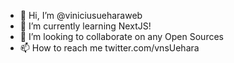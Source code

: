 - 👋 Hi, I’m @viniciusueharaweb
- 🌱 I’m currently learning NextJS!
- 💞️ I’m looking to collaborate on any Open Sources
- 📫 How to reach me twitter.com/vnsUehara

